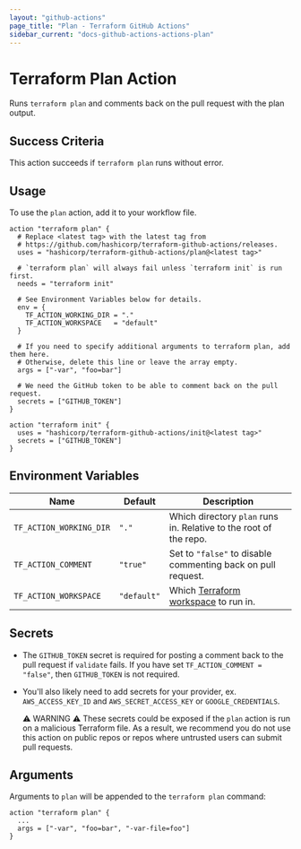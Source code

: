 ```yaml
---
layout: "github-actions"
page_title: "Plan - Terraform GitHub Actions"
sidebar_current: "docs-github-actions-actions-plan"
---
```


# Terraform Plan Action
Runs `terraform plan` and comments back on the pull request with the plan output.

## Success Criteria
This action succeeds if `terraform plan` runs without error.

## Usage
To use the `plan` action, add it to your workflow file.

```hcl
action "terraform plan" {
  # Replace <latest tag> with the latest tag from
  # https://github.com/hashicorp/terraform-github-actions/releases.
  uses = "hashicorp/terraform-github-actions/plan@<latest tag>"

  # `terraform plan` will always fail unless `terraform init` is run first.
  needs = "terraform init"

  # See Environment Variables below for details.
  env = {
    TF_ACTION_WORKING_DIR = "."
    TF_ACTION_WORKSPACE   = "default"
  }

  # If you need to specify additional arguments to terraform plan, add them here.
  # Otherwise, delete this line or leave the array empty.
  args = ["-var", "foo=bar"]

  # We need the GitHub token to be able to comment back on the pull request.
  secrets = ["GITHUB_TOKEN"]
}

action "terraform init" {
  uses = "hashicorp/terraform-github-actions/init@<latest tag>"
  secrets = ["GITHUB_TOKEN"]
}
```

## Environment Variables
| Name                    | Default    | Description                                                                                |
|-------------------------|------------|--------------------------------------------------------------------------------------------|
| `TF_ACTION_WORKING_DIR` | `"."`      | Which directory `plan` runs in. Relative to the root of the repo.                          |
| `TF_ACTION_COMMENT`     | `"true"`   | Set to `"false"` to disable commenting back on pull request.                               |
| `TF_ACTION_WORKSPACE`   | `"default"`| Which [Terraform workspace](https://www.terraform.io/docs/state/workspaces.html) to run in.|


## Secrets
* The `GITHUB_TOKEN` secret is required for posting a comment back to the pull request if `validate` fails.
  If you have set `TF_ACTION_COMMENT = "false"`, then `GITHUB_TOKEN` is not required.
* You'll also likely need to add secrets for your provider, ex. `AWS_ACCESS_KEY_ID` and `AWS_SECRET_ACCESS_KEY` or `GOOGLE_CREDENTIALS`.

  ⚠️ WARNING ⚠️ These secrets could be exposed if the `plan` action is run on a malicious Terraform file.
  As a result, we recommend you do not use this action on public repos or repos where untrusted users can submit pull requests.

## Arguments
Arguments to `plan` will be appended to the `terraform plan`
command:

```hcl
action "terraform plan" {
  ...
  args = ["-var", "foo=bar", "-var-file=foo"]
}
```

